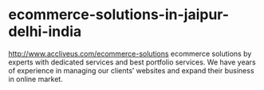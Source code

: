 # ecommerce-solutions-in-jaipur-delhi-india
http://www.accliveus.com/ecommerce-solutions ecommerce solutions by experts with dedicated services and best portfolio services. We have years of experience in managing our clients’ websites and expand their business in online market.
